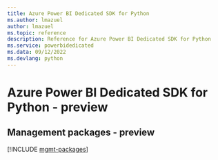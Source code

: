 ```yaml
---
title: Azure Power BI Dedicated SDK for Python
ms.author: lmazuel
author: lmazuel
ms.topic: reference
description: Reference for Azure Power BI Dedicated SDK for Python
ms.service: powerbidedicated
ms.data: 09/12/2022
ms.devlang: python
---
```

# Azure Power BI Dedicated SDK for Python - preview

## Management packages - preview
[!INCLUDE [mgmt-packages](power-bi-dedicated-mgmt-index.md)]
